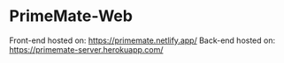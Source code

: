 # PrimeMate-Web

Front-end hosted on: https://primemate.netlify.app/ 
Back-end hosted on: https://primemate-server.herokuapp.com/
